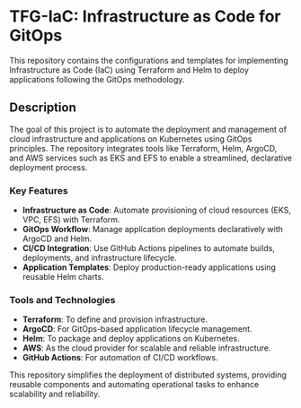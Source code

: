 # TFG-IaC: Infrastructure as Code for GitOps

This repository contains the configurations and templates for implementing Infrastructure as Code (IaC) using Terraform and Helm to deploy applications following the GitOps methodology.

## Description

The goal of this project is to automate the deployment and management of cloud infrastructure and applications on Kubernetes using GitOps principles. The repository integrates tools like Terraform, Helm, ArgoCD, and AWS services such as EKS and EFS to enable a streamlined, declarative deployment process.

### Key Features

- **Infrastructure as Code**: Automate provisioning of cloud resources (EKS, VPC, EFS) with Terraform.
- **GitOps Workflow**: Manage application deployments declaratively with ArgoCD and Helm.
- **CI/CD Integration**: Use GitHub Actions pipelines to automate builds, deployments, and infrastructure lifecycle.
- **Application Templates**: Deploy production-ready applications using reusable Helm charts.

### Tools and Technologies

- **Terraform**: To define and provision infrastructure.
- **ArgoCD**: For GitOps-based application lifecycle management.
- **Helm**: To package and deploy applications on Kubernetes.
- **AWS**: As the cloud provider for scalable and reliable infrastructure.
- **GitHub Actions**: For automation of CI/CD workflows. 

This repository simplifies the deployment of distributed systems, providing reusable components and automating operational tasks to enhance scalability and reliability.
